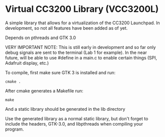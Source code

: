 # Virtual CC3200 Library (VCC3200L)
A simple library that allows for a virtualization of the CC3200 Launchpad.
In development, so not all features have been added as of yet.

Depends on pthreads and GTK 3.0

VERY IMPORTANT NOTE: This is still early in development and so far only debug signals are sent to the terminal (Lab 1 for example).  In the near future, will be able to use #define in a main.c to enable certain things (SPI, Adafruit display, etc.)

To compile, first make sure GTK 3 is installed and run: 
```
cmake .
```
After cmake generates a Makefile run:
```
make
```
And a static library should be generated in the lib directory

Use the generated library as a normal static library, but don't forget to include the headers, GTK-3.0, and libpthreads when compiling your program.
